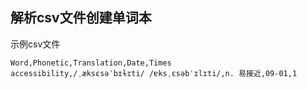 ## 解析csv文件创建单词本

示例csv文件

```csv
Word,Phonetic,Translation,Date,Times
accessibility,/ˌæksɛsəˈbɪɫɪti/ /ɐksˌɛsəbˈɪlɪti/,n. 易接近,09-01,1
```